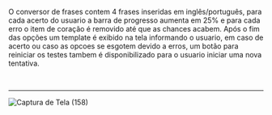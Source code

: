 O conversor de frases contem 4 frases inseridas em inglês/português, para cada acerto do usuario a barra de progresso aumenta em 25% e para cada erro o item de coração é removido até que as chances acabem. Após o fim das opções um template é exibido na tela informando o usuario, em caso de acerto ou caso as opcoes se esgotem devido a erros, um botão para reiniciar os testes tambem é disponibilizado para o usuario iniciar uma nova tentativa.

<br>

<hr>

![Captura de Tela (158)](https://github.com/PauloCatto/Phrase-converter/assets/108766424/f9935447-dd59-4fa6-8c5c-a9113c5288e0)
